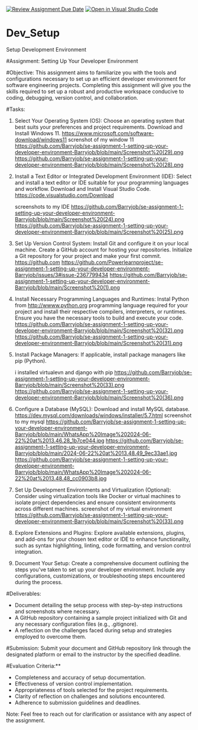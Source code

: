 [![Review Assignment Due Date](https://classroom.github.com/assets/deadline-readme-button-22041afd0340ce965d47ae6ef1cefeee28c7c493a6346c4f15d667ab976d596c.svg)](https://classroom.github.com/a/vbnbTt5m)
[![Open in Visual Studio Code](https://classroom.github.com/assets/open-in-vscode-2e0aaae1b6195c2367325f4f02e2d04e9abb55f0b24a779b69b11b9e10269abc.svg)](https://classroom.github.com/online_ide?assignment_repo_id=15313940&assignment_repo_type=AssignmentRepo)
# Dev_Setup
Setup Development Environment

#Assignment: Setting Up Your Developer Environment

#Objective:
This assignment aims to familiarize you with the tools and configurations necessary to set up an efficient developer environment for software engineering projects. Completing this assignment will give you the skills required to set up a robust and productive workspace conducive to coding, debugging, version control, and collaboration.

#Tasks:

1. Select Your Operating System (OS):
   Choose an operating system that best suits your preferences and project requirements. Download and Install Windows 11. https://www.microsoft.com/software-download/windows11
   screnshot of my window 11
   https://github.com/Barryjob/se-assignment-1-setting-up-your-developer-environment-Barryjob/blob/main/Screenshot%20(29).png
   https://github.com/Barryjob/se-assignment-1-setting-up-your-developer-environment-Barryjob/blob/main/Screenshot%20(28).png

3. Install a Text Editor or Integrated Development Environment (IDE):
   Select and install a text editor or IDE suitable for your programming languages and workflow. Download and Install Visual Studio Code. https://code.visualstudio.com/Download

   screenshots to my IDE
   https://github.com/Barryjob/se-assignment-1-setting-up-your-developer-environment-Barryjob/blob/main/Screenshot%20(24).png
   https://github.com/Barryjob/se-assignment-1-setting-up-your-developer-environment-Barryjob/blob/main/Screenshot%20(25).png

   
5. Set Up Version Control System:
   Install Git and configure it on your local machine. Create a GitHub account for hosting your repositories. Initialize a Git repository for your project and make your first commit. https://github.com
   https://github.com/Powerlearnproject/se-assignment-1-setting-up-your-developer-environment-Barryjob/issues/3#issue-2367799434
   https://github.com/Barryjob/se-assignment-1-setting-up-your-developer-environment-Barryjob/blob/main/Screenshot%20(1).png

6. Install Necessary Programming Languages and Runtimes:
  Instal Python from http://wwww.python.org programming language required for your project and install their respective compilers, interpreters, or runtimes. Ensure you have the necessary tools to build and execute your code.
https://github.com/Barryjob/se-assignment-1-setting-up-your-developer-environment-Barryjob/blob/main/Screenshot%20(32).png
https://github.com/Barryjob/se-assignment-1-setting-up-your-developer-environment-Barryjob/blob/main/Screenshot%20(31).png

8. Install Package Managers:
   If applicable, install package managers like pip (Python).
   
   i installed virtualevn and django with pip
   https://github.com/Barryjob/se-assignment-1-setting-up-your-developer-environment-Barryjob/blob/main/Screenshot%20(33).png
   https://github.com/Barryjob/se-assignment-1-setting-up-your-developer-environment-Barryjob/blob/main/Screenshot%20(36).png
   

10. Configure a Database (MySQL):
   Download and install MySQL database. https://dev.mysql.com/downloads/windows/installer/5.7.html
screenshot to my mysql
https://github.com/Barryjob/se-assignment-1-setting-up-your-developer-environment-Barryjob/blob/main/WhatsApp%20Image%202024-06-22%20at%2013.46.28_1b7ce044.jpg
https://github.com/Barryjob/se-assignment-1-setting-up-your-developer-environment-Barryjob/blob/main/2024-06-22%20at%2013.48.49_9ec33ae1.jpg
https://github.com/Barryjob/se-assignment-1-setting-up-your-developer-environment-Barryjob/blob/main/WhatsApp%20Image%202024-06-22%20at%2013.48.48_cc0903b8.jpg


12. Set Up Development Environments and Virtualization (Optional):
   Consider using virtualization tools like Docker or virtual machines to isolate project dependencies and ensure consistent environments across different machines.
screenshot of my virtual environment
   https://github.com/Barryjob/se-assignment-1-setting-up-your-developer-environment-Barryjob/blob/main/Screenshot%20(33).png

14. Explore Extensions and Plugins:
   Explore available extensions, plugins, and add-ons for your chosen text editor or IDE to enhance functionality, such as syntax highlighting, linting, code formatting, and version control integration.

15. Document Your Setup:
    Create a comprehensive document outlining the steps you've taken to set up your developer environment. Include any configurations, customizations, or troubleshooting steps encountered during the process. 

#Deliverables:
- Document detailing the setup process with step-by-step instructions and screenshots where necessary.
- A GitHub repository containing a sample project initialized with Git and any necessary configuration files (e.g., .gitignore).
- A reflection on the challenges faced during setup and strategies employed to overcome them.

#Submission:
Submit your document and GitHub repository link through the designated platform or email to the instructor by the specified deadline.

#Evaluation Criteria:**
- Completeness and accuracy of setup documentation.
- Effectiveness of version control implementation.
- Appropriateness of tools selected for the project requirements.
- Clarity of reflection on challenges and solutions encountered.
- Adherence to submission guidelines and deadlines.

Note: Feel free to reach out for clarification or assistance with any aspect of the assignment.
